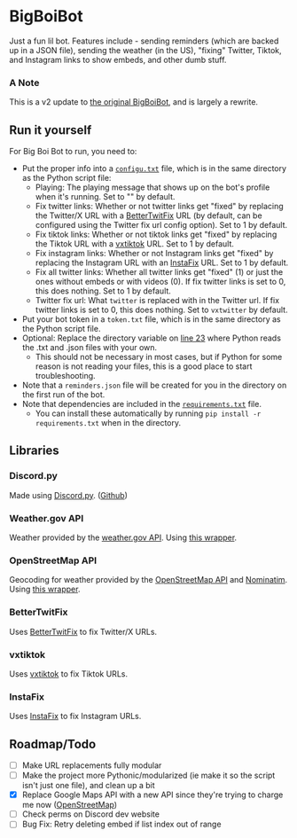 # BigBoiBot
Just a fun lil bot. Features include - sending reminders (which are backed up in a JSON file), sending the weather (in the US), "fixing" Twitter, Tiktok, and Instagram links to show embeds, and other dumb stuff.

### A Note
This is a v2 update to [the original BigBoiBot](https://github.com/TheGrimlessReaper/BigBoiBot), and is largely a rewrite.

## Run it yourself
For Big Boi Bot to run, you need to:
- Put the proper info into a [`configu.txt`](configu.txt) file, which is in the same directory as the Python script file:
    - Playing: The playing message that shows up on the bot's profile when it's running. Set to "" by default.
    - Fix twitter links: Whether or not twitter links get "fixed" by replacing the Twitter/X URL with a [BetterTwitFix](https://github.com/ripleya1/BigBoiBot/blob/main/README.md#bettertwitfix) URL (by default, can be configured using the Twitter fix url config option). Set to 1 by default.
    - Fix tiktok links: Whether or not tiktok links get "fixed" by replacing the Tiktok URL with a [vxtiktok](https://github.com/ripleya1/BigBoiBot/blob/main/README.md#vxtiktok) URL. Set to 1 by default.
    - Fix instagram links: Whether or not Instagram links get "fixed" by replacing the Instagram URL with an [InstaFix](https://github.com/ripleya1/BigBoiBot/blob/main/README.md#instafix) URL. Set to 1 by default.
    - Fix all twitter links: Whether all twitter links get "fixed" (1) or just the ones without embeds or with videos (0). If fix twitter links is set to 0, this does nothing. Set to 1 by default.
    - Twitter fix url: What `twitter` is replaced with in the Twitter url. If fix twitter links is set to 0, this does nothing. Set to `vxtwitter` by default. 
- Put your bot token in a `token.txt` file, which is in the same directory as the Python script file.
- Optional: Replace the directory variable on [line 23](https://github.com/ripleya1/BigBoiBot/blob/main/bot.py#L23) where Python reads the .txt and .json files with your own.
    - This should not be necessary in most cases, but if Python for some reason is not reading your files, this is a good place to start troubleshooting.
- Note that a `reminders.json` file will be created for you in the directory on the first run of the bot.
- Note that dependencies are included in the [`requirements.txt`](requirements.txt) file.
    - You can install these automatically by running `pip install -r requirements.txt` when in the directory.

## Libraries
### Discord.py
Made using [Discord.py](https://discordpy.readthedocs.io/en/latest/index.html). ([Github](https://github.com/Rapptz/discord.py))

### Weather.gov API
Weather provided by the [weather.gov API](https://www.weather.gov/documentation/services-web-api).
Using [this wrapper](https://github.com/paulokuong/noaa).

### OpenStreetMap API
Geocoding for weather provided by the [OpenStreetMap API](https://wiki.openstreetmap.org/wiki/API) and [Nominatim](https://nominatim.openstreetmap.org/ui/search.html).
Using [this wrapper](https://github.com/mocnik-science/osm-python-tools).

### BetterTwitFix
Uses [BetterTwitFix](https://github.com/dylanpdx/BetterTwitFix) to fix Twitter/X URLs.

### vxtiktok
Uses [vxtiktok](https://github.com/dylanpdx/vxtiktok) to fix Tiktok URLs.

### InstaFix
Uses [InstaFix](https://github.com/Wikidepia/InstaFix) to fix Instagram URLs.

## Roadmap/Todo
- [ ] Make URL replacements fully modular
- [ ] Make the project more Pythonic/modularized (ie make it so the script isn't just one file), and clean up a bit
- [x] Replace Google Maps API with a new API since they're trying to charge me now ([OpenStreetMap](https://github.com/mocnik-science/osm-python-tools))
- [ ] Check perms on Discord dev website
- [ ] Bug Fix: Retry deleting embed if list index out of range